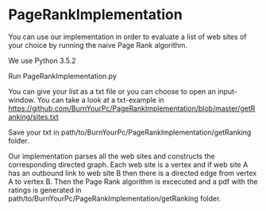 # PageRankImplementation

You can use our implementation in order to evaluate a list of web sites of your choice by running the naive Page Rank algorithm.

We use Python 3.5.2

Run PageRankImplementation.py

You can give your list as a txt file or you can choose to open an input-window. You can take a look at a txt-example in https://github.com/BurnYourPc/PageRankImplementation/blob/master/getRanking/sites.txt

Save your txt in path/to/BurnYourPc/PageRankImplementation/getRanking folder.

Our implementation parses all the web sites and constructs the corresponding directed graph. Each web site is a vertex and if web site A has an outbound link to web site B then there is a directed edge from vertex A to vertex B. Then the Page Rank algorithm is excecuted and a pdf with the ratings is generated in path/to/BurnYourPc/PageRankImplementation/getRanking folder.
